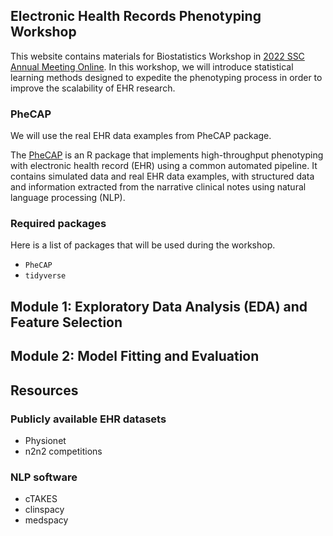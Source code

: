 ## Electronic Health Records Phenotyping Workshop

This website contains materials for Biostatistics Workshop in [2022 SSC Annual Meeting Online](https://ssc.ca/en/meetings/annual/2022-annual-meeting). In this workshop, we will introduce statistical learning methods designed to expedite the phenotyping process in order to improve the scalability of EHR research.  

### PheCAP

We will use the real EHR data examples from PheCAP package. 

The [PheCAP](https://celehs.github.io/PheCAP/) is an R package that implements high-throughput phenotyping with electronic health record (EHR) using a common automated pipeline.  It contains simulated data and real EHR data examples, with structured data and information extracted from the narrative clinical notes using natural language processing (NLP). 

### Required packages

Here is a list of packages that will be used during the workshop. 

- `PheCAP`
- `tidyverse`

## Module 1: Exploratory Data Analysis (EDA) and Feature Selection

## Module 2: Model Fitting and Evaluation

## Resources

### Publicly available EHR datasets 

- Physionet
- n2n2 competitions

### NLP software

- cTAKES
- clinspacy
- medspacy






